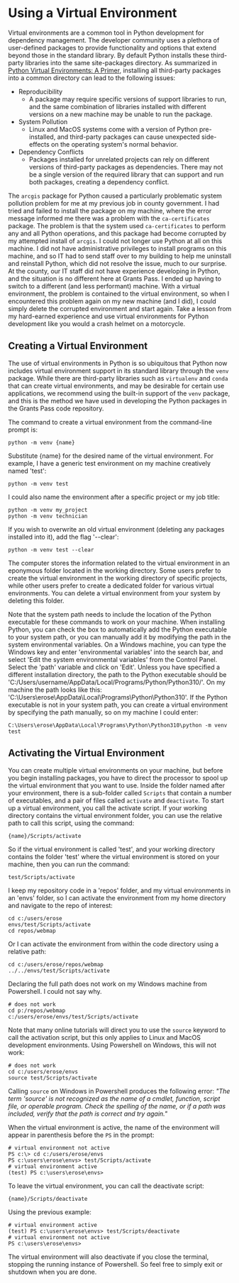 # Using a Virtual Environment

Virtual environments are a common tool in Python development for dependency management.  The developer community uses a plethora of user-defined packages to provide functionality and options that extend beyond those in the standard library.  By default Python installs these third-party libraries into the same site-packages directory.  As summarized in [Python Virtual Environments: A Primer](https://realpython.com/python-virtual-environments-a-primer/), installing all third-party packages into a common directory can lead to the following issues:

- Reproducibility
  - A package may require specific versions of support libraries to run, and the same combination of libraries installed with different versions on a new machine may be unable to run the package.
- System Pollution
  - Linux and MacOS systems come with a version of Python pre-installed, and third-party packages can cause unexpected side-effects on the operating system's normal behavior.
- Dependency Conflicts
  - Packages installed for unrelated projects can rely on different versions of third-party packages as dependencies.  There may not be a single version of the required library that can support and run both packages, creating a dependency conflict.

The `arcgis` package for Python caused a particularly problematic system pollution problem for me at my previous job in county government.  I had tried and failed to install the package on my machine, where the error message informed me there was a problem with the `ca-certificates` package.  The problem is that the system used `ca-certificates` to perform any and all Python operations, and this package had become corrupted by my attempted install of `arcgis`.  I could not longer use Python at all on this machine.  I did not have administrative privileges to install programs on this machine, and so IT had to send staff over to my building to help me uninstall and reinstall Python, which did not resolve the issue, much to our surprise.  At the county, our IT staff did not have experience developing in Python, and the situation is no different here at Grants Pass.  I ended up having to switch to a different (and less performant) machine.  With a virtual environment, the problem is contained to the virtual environment, so when I encountered this problem again on my new machine (and I did), I could simply delete the corrupted environment and start again.  Take a lesson from my hard-earned experience and use virtual environments for Python development like you would a crash helmet on a motorcycle.

## Creating a Virtual Environment

The use of virtual environments in Python is so ubiquitous that Python now includes virtual environment support in its standard library through the `venv` package.  While there are third-party libraries such as `virtualenv` and `conda` that can create virtual environments, and may be desirable for certain use applications, we recommend using the built-in support of the `venv` package, and this is the method we have used in developing the Python packages in the Grants Pass code repository.

The command to create a virtual environment from the command-line prompt is:

```{PS}
python -m venv {name}
```

Substitute {name} for the desired name of the virtual environment.  For example, I have a generic test environment on my machine creatively named 'test':

```{PS}
python -m venv test
```

I could also name the environment after a specific project or my job title:

```{PS}
python -m venv my_project
python -m venv technician
```

If you wish to overwrite an old virtual environment (deleting any packages installed into it), add the flag '--clear':

```{PS}
python -m venv test --clear
```

The computer stores the information related to the virtual environment in an eponymous folder located in the working directory.  Some users prefer to create the virtual environment in the working directory of specific projects, while other users prefer to create a dedicated folder for various virtual environments.  You can delete a virtual environment from your system by deleting this folder.

Note that the system path needs to include the location of the Python executable for these commands to work on your machine.  When installing Python, you can check the box to automatically add the Python executable to your system path, or you can manually add it by modifying the path in the system environmental variables.  On a Windows machine, you can type the Windows key and enter 'environmental variables' into the search bar, and select 'Edit the system environmental variables' from the Control Panel.  Select the 'path' variable and click on 'Edit'.  Unless you have specified a different installation directory, the path to the Python executable should be 'C:/Users/username/AppData/Local/Programs/Python/Python310/'.  On my machine the path looks like this: 'C:\Users\erose\AppData\Local\Programs\Python\Python310\'.  If the Python executable is not in your system path, you can create a virtual environment by specifying the path manually, so on my machine I could enter:

```{PS}
C:\Users\erose\AppData\Local\Programs\Python\Python310\python -m venv test
```

## Activating the Virtual Environment

You can create multiple virtual environments on your machine, but before you begin installing packages, you have to direct the processor to spool up the virtual environment that you want to use.  Inside the folder named after your environment, there is a sub-folder called `Scripts` that contain a number of executables, and a pair of files called `activate` and `deactivate`.  To start up a virtual environment, you call the activate script.  If your working directory contains the virtual environment folder, you can use the relative path to call this script, using the command:

```{PS}
{name}/Scripts/activate
```

So if the virtual environment is called 'test', and your working directory contains the folder 'test' where the virtual environment is stored on your machine, then you can run the command:

```{PS}
test/Scripts/activate
```

I keep my repository code in a 'repos' folder, and my virtual environments in an 'envs' folder, so I can activate the environment from my home directory and navigate to the repo of interest:

```{PS}
cd c:/users/erose
envs/test/Scripts/activate
cd repos/webmap
```

Or I can activate the environment from within the code directory using a relative path:

```{PS}
cd c:/users/erose/repos/webmap
../../envs/test/Scripts/activate
```

Declaring the full path does not work on my Windows machine from Powershell.  I could not say why.

```{PS}
# does not work
cd p:/repos/webmap
c:/users/erose/envs/test/Scripts/activate
```

Note that many online tutorials will direct you to use the `source` keyword to call the activation script, but this only applies to Linux and MacOS development environments.  Using Powershell on Windows, this will not work:

```{PS}
# does not work
cd c:/users/erose/envs
source test/Scripts/activate
```

Calling `source` on Windows in Powershell produces the following error: *"The term 'source' is not recognized as the name of a cmdlet, function, script file, or operable program. Check the spelling of the name, or if a path was included, verify that the path is correct and try again."*

When the virtual environment is active, the name of the environment will appear in parenthesis before the `PS` in the prompt:

```{powershell}
# virtual environment not active
PS c:\> cd c:/users/erose/envs
PS c:\users\erose\envs> test/Scripts/activate
# virtual environment active
(test) PS c:\users\erose\envs>
```

To leave the virtual environment, you can call the deactivate script:

```{PS}
{name}/Scripts/deactivate
```

Using the previous example:

```{PS}
# virtual environment active
(test) PS c:\users\erose\envs> test/Scripts/deactivate
# virtual environment not active
PS c:\users\erose\envs>
```

The virtual environment will also deactivate if you close the terminal, stopping the running instance of Powershell.  So feel free to simply exit or shutdown when you are done.

